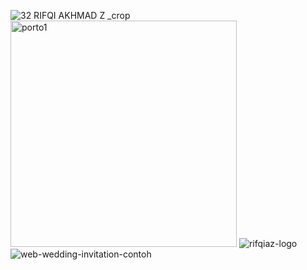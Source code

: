 ![32  RIFQI AKHMAD Z _crop](https://github.com/rifqiaz06/final-exam-nusalms/assets/112541958/0a59c468-325d-44e1-995b-4ccfdaee238f)
<img width="362" alt="porto1" src="https://github.com/rifqiaz06/final-exam-nusalms/assets/112541958/85373982-2867-4bb2-b0dd-3c29603914fe">
![rifqiaz-logo](https://github.com/rifqiaz06/final-exam-nusalms/assets/112541958/70a4f66a-bdb3-4998-9e0f-bce41f47a497)
![web-wedding-invitation-contoh](https://github.com/rifqiaz06/final-exam-nusalms/assets/112541958/2c621fed-4763-4ea6-a618-bba2439cd34c)
